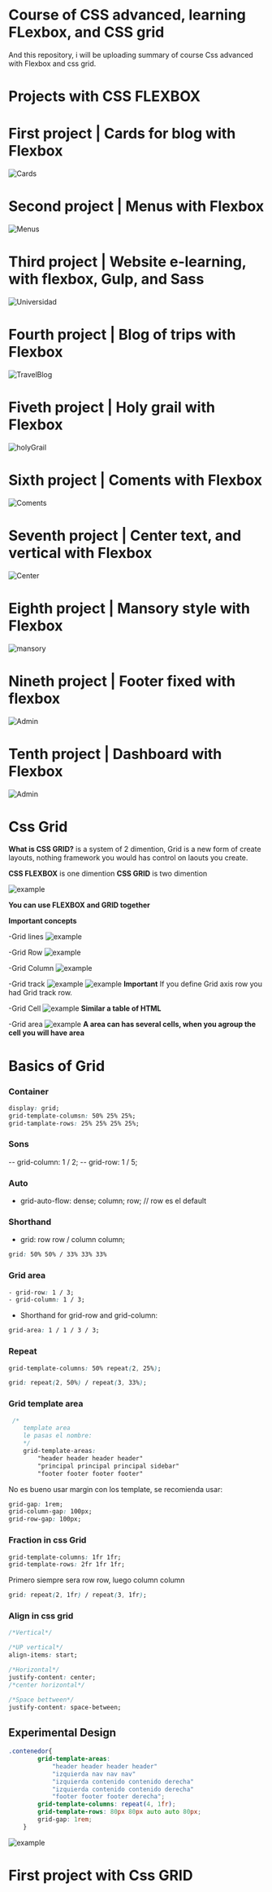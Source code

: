 # Course of CSS advanced, learning FLexbox, and CSS grid

And this repository, i will be uploading summary of course Css advanced with Flexbox and css grid.

# Projects with CSS FLEXBOX

# First project | Cards for blog with Flexbox

![Cards](https://github.com/g4brieljs/Course-Css-Flexbox-Grid/blob/master/1-Cards-flexbox/cardflexbox.png)

# Second project | Menus with Flexbox

![Menus](https://github.com/g4brieljs/Course-Css-Flexbox-Grid/blob/master/2-menus-flexbox/menus-flexbox.png)

# Third project | Website e-learning, with flexbox, Gulp, and Sass 

![Universidad](https://github.com/g4brieljs/Course-Css-Flexbox-Grid/blob/master/3-Universidad-flexbox-Sass-Gulp/unversidadflexbox.png)

# Fourth project | Blog of trips with Flexbox

![TravelBlog](https://github.com/g4brieljs/Course-Css-Flexbox-Grid/blob/master/4-Blog-viajes-flexbox/blog-flexbox.png)

# Fiveth project | Holy grail with Flexbox

![holyGrail](https://github.com/g4brieljs/Course-Css-Flexbox-Grid/blob/master/5-holy-grail-flexbox/holy-grail-flexbox.png)

# Sixth project | Coments with Flexbox

![Coments](https://github.com/g4brieljs/Course-Css-Flexbox-Grid/blob/master/7-layoutsFlex-flexbox/cometarios-flexbox.png)

# Seventh project | Center text, and vertical with Flexbox

![Center](https://github.com/g4brieljs/Course-Css-Flexbox-Grid/blob/master/7-layoutsFlex-flexbox/centrado-vertical.png)

# Eighth project | Mansory style with Flexbox

![mansory](https://github.com/g4brieljs/Course-Css-Flexbox-Grid/blob/master/7-layoutsFlex-flexbox/mansory-flexbox.png)

# Nineth project | Footer fixed with flexbox

![Admin](https://github.com/g4brieljs/Course-Css-Flexbox-Grid/blob/master/7-layoutsFlex-flexbox/footer-fijo-flexbox.png)

# Tenth project | Dashboard with Flexbox

![Admin](https://github.com/g4brieljs/Course-Css-Flexbox-Grid/blob/master/8-adminflex-flexbox/admin-flexbox-gulp-sass.png)

# Css Grid 

**What is CSS GRID?** is a system of 2 dimention, Grid is a new form of create layouts, nothing framework you would has control on laouts you create.

**CSS FLEXBOX** is one dimention
**CSS GRID** is two dimention

![example](https://github.com/g4brieljs/Course-Css-Flexbox-Grid/blob/master/9-CssGrid/basicGrid.png)

**You can use FLEXBOX and GRID together**

**Important concepts**

-Grid lines
![example](https://github.com/g4brieljs/Course-Css-Flexbox-Grid/blob/master/9-CssGrid/concept1.png)

-Grid Row
![example](https://github.com/g4brieljs/Course-Css-Flexbox-Grid/blob/master/9-CssGrid/concept2.png)

-Grid Column
![example](https://github.com/g4brieljs/Course-Css-Flexbox-Grid/blob/master/9-CssGrid/concept3.png)

-Grid track
![example](https://github.com/g4brieljs/Course-Css-Flexbox-Grid/blob/master/9-CssGrid/concept4.png)
![example](https://github.com/g4brieljs/Course-Css-Flexbox-Grid/blob/master/9-CssGrid/concept5.png)
**Important**
If you define Grid axis row you had Grid track row.

-Grid Cell
![example](https://github.com/g4brieljs/Course-Css-Flexbox-Grid/blob/master/9-CssGrid/concept6.png)
**Similar a table of HTML**

-Grid area
![example](https://github.com/g4brieljs/Course-Css-Flexbox-Grid/blob/master/9-CssGrid/concept7%5D.png)
**A area can has several cells, when you agroup the cell you will have area**

# Basics of Grid

### Container

```css
display: grid;
grid-template-columsn: 50% 25% 25%;
grid-tamplate-rows: 25% 25% 25% 25%;
```

### Sons

-- grid-column: 1 / 2;
-- grid-row: 1 / 5;

### Auto

- grid-auto-flow: dense; column; row;
// row es el default

### Shorthand
- grid: row row / column column;  
```css 
grid: 50% 50% / 33% 33% 33% 
```

### Grid area
```css
- grid-row: 1 / 3;
- grid-column: 1 / 3;
```
- Shorthand for grid-row and grid-column:
```css
grid-area: 1 / 1 / 3 / 3;
```

### Repeat

```css
grid-template-columns: 50% repeat(2, 25%);
```

```css
grid: repeat(2, 50%) / repeat(3, 33%);
```

### Grid template area

```css
 /*
    template area
    le pasas el nombre:
    */
    grid-template-areas: 
        "header header header header"
        "principal principal principal sidebar"
        "footer footer footer footer"
```

No es bueno usar margin con los template, se recomienda usar:
```css
grid-gap: 1rem;
grid-column-gap: 100px;
grid-row-gap: 100px;
```

### Fraction in css Grid
```css
grid-template-columns: 1fr 1fr;
grid-template-rows: 2fr 1fr 1fr;
```
Primero siempre sera row row, luego column column
```css
grid: repeat(2, 1fr) / repeat(3, 1fr);
```

### Align in css grid

```css
/*Vertical*/

/*UP vertical*/
align-items: start;
```

```css
/*Horizontal*/
justify-content: center;
/*center horizontal*/

/*Space bettween*/
justify-content: space-between;
```

## Experimental Design

```css
.contenedor{
        grid-template-areas: 
            "header header header header"
            "izquierda nav nav nav"
            "izquierda contenido contenido derecha"
            "izquierda contenido contenido derecha"
            "footer footer footer derecha";
        grid-template-columns: repeat(4, 1fr);
        grid-template-rows: 80px 80px auto auto 80px; 
        grid-gap: 1rem;
    }
```

![example](https://github.com/g4brieljs/Course-Css-Flexbox-Grid/blob/master/9-CssGrid/firts1.png)




# First project with Css GRID

